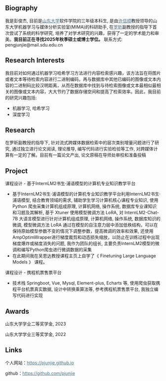 ## Biography
<p>我是彭俊杰, 目前是<a style="color:#476f83" href="https://www.sdu.edu.cn/index.htm">山东大学</a>软件学院的三年级本科生, 是由<a style="color:#476f83" href="https://faculty.sdu.edu.cn/xuxinshun/zh_CN/index.htm">许信顺</a>教授领导的山东大学机器学习与媒体分析实验室(MIMA)的科研助手, 在<a style="color:#476f83" href="https://faculty.sdu.edu.cn/luoxin/zh_CN/index.htm">罗昕</a>副教授的指导下首次尝试了系统的科学研究, 培养了对学术研究的兴趣，获得了一定的学术能力和审美。<b>我目前正在寻找2025年秋季硕士或博士学位。</b> 联系方式: pengjunjie@mail.sdu.edu.cn </p>

## Research Interests
<p>我目前对如何通过机器学习哈希学习方法进行内容检索感兴趣，该方法旨在将图片或者文本等待检索内容进行二进制编码，再与数据库中其他已编码的图像或文本内容的二进制码比较汉明距离，从而在数据库中找到与待检索图像或文本最相似最相关的图像或文本内容，大大节约了数据存储空间和提高了检索效率。因此，我目前的研究兴趣包括:</p>
<ul>
    <li>机器学习, 哈希学习</li>
    <li>深度学习</li>
</ul>

## Research
<p>在罗昕副教授的指导下, 针对流式跨媒体数据检索中的层次类别增量问题进行了研究, 通过独立进行论文阅读, 理论推导, 编写代码进行实验检验等工作, 对跨媒体计算有一定的了解。目前有一篇论文产出, 论文原稿在导师处审校和准备投稿</p>

## Project
<p>课程设计 - 基于InternLM2书生·浦语模型的计算机专业知识教学平台</p>
   <ul>
       <li>基于InternLM2书生·浦语模型的计算机专业知识教学平台利用InternLM2书生·浦语模型, 结合教育领域的需求, 辅助学生学习计算机核心课程专业知识, 使用 Python 爬虫采集计算机组成原理, 计算机网络, 操作系统, 数据库专业课知识和习题及其解析, 基于 Xtuner 使用模型微调方法 LoRA, 对 InternLM2-Chat-7B 大语言模型进行针对计算机组成原理, 计算机网络, 操作系统, 数据库知识的微调, 模型微调方法 LoRA 通过在模型的自注意力层中添加低秩结构，可以在保持原始模型参数不变的情况下调整参数，提高微调的效率和效果, 还使用AmpOptimWrapper进行梯度裁剪和动态损失缩放，以防止在训练过程中出现梯度爆炸或梯度消失的问题, 我作为团队的组长, 主要负责InternLM2模型的微调和编写Python爬虫进行微调数据的采集</li>
       <li>在此期间我在吴恩达教授课程主页上自学了《 Finetuning Large Language Models 》 课程。</li>
    </ul>
<p>课程设计 - 携程机票售票平台</p>
   <ul>
       <li>技术栈 Springboot, Vue, Mysql, Element-plus, Echarts 等, 使用爬虫获取携程平台机票真实数据, 设计中转换乘算法等, 参考携程机票售票平台, 我独立编写代码进行实现</li>
   </ul>

## Awards
<p>山东大学学业二等奖学金, 2023</p>
<p>山东大学学业三等奖学金, 2022</p>

## Links
<p>个人网站：<a style="color:#476f83" href="https://pjunjie.github.io">https://pjunjie.github.io</a></p>
<p>github：<a style="color:#476f83" href="https://github.com/pjunjie">https://github.com/pjunjie</a></p>

